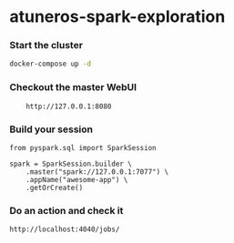 # atuneros-spark-exploration

### Start the cluster

```bash
docker-compose up -d
```

### Checkout the master WebUI

```url
    http://127.0.0.1:8080
```

### Build your session

```code
from pyspark.sql import SparkSession

spark = SparkSession.builder \
    .master("spark://127.0.0.1:7077") \ 
    .appName("awesome-app") \
    .getOrCreate()
```

### Do an action and check it

```url
http://localhost:4040/jobs/
```
